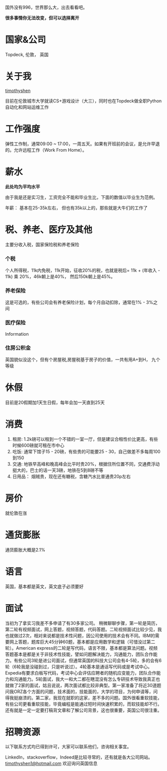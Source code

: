 国外没有996，世界那么大，出去看看吧。

**很多事情你无法改变，但可以选择离开**

# 国家&公司

Topdeck, 伦敦， 英国

# 关于我

[timothyshen](https://github.com/timothyshen)

目前在伦敦城市大学就读CS+游戏设计（大三），同时也在Topdeck做全职Python自动化和网站运维工作

# 工作强度

弹性工作制，通常09:00 ~ 17:00，一周五天。如果有开班前的会议，是允许早退的。允许远程工作（Work From Home）。

# 薪水

**此处均为平均水平**

由于我是还是实习生，工资完全不能和毕业生比，下面的数值以毕业生为范例。

年薪： 基本在25-35k左右， 但也有35k以上的，那些就是大牛们的工作了

# 税、养老、医疗及其他
  
主要分收入税，国家保险税和养老保险

### 个税

个人所得税，11k内免税，11k开始，征收20%的税，也就是税后= 11k + (年收入 - 11k) 乘 20%，46k朝上是40%， 然后150k朝上是45%。

### 养老保险

这是可选的，有些公司会有养老保险计划，每个月自动扣除，通常在1% - 3%之间 

### 医疗保险

Information 

### 住房公积金

英国貌似没这个，但有个房屋税,房屋税基于房子的价值，一共有用A+到H， 九个等级 

# 休假

目前是20假期加1天生日假，每年会加一天直到25天
  
# 消费

1. 租房: 1.2k磅可以租到一个不错的一室一厅，但是建议合租性价比更高，有些时候600磅就可租在市中心
2. 吃饭: 通常下馆子15 - 20磅，有些贵的可能要25 - 30，自己做差不多每周100到150
3. 交通: 地铁早高峰和晚高峰会比平时贵20%，根据住所位置不同，交通费浮动挺大的，巴士的话一天3磅，地铁在5到8磅不等
4. 日用品： 烟贼贵，现在还有糖税，含糖汽水比普通贵20p左右

# 房价

就伦敦在涨

# 通货膨胀

通货膨胀大概是2.1%

# 语言

英国，基本都是英文，英文底子必须要好


# 面试

当初为了拿实习我差不多申请了有30多家公司。 
稍微聊聊步骤，第一轮是简历，第二轮有视频面试，网上答题，视频答题，代码答题。二轮视频面试比较少见，我也就做过2次，相对来说都是技术性问题，因公司使用的技术会有不同。IBM的需要网上答题，题库巨大45分钟60题，基本都是应用数学和逻辑（可惜没过第二轮）。American express的二轮是写代码，语言不限，基本都是算法问题。视频答题基本是都是关于非技术性技能，譬如问题解决能力，沟通能力，团队合作能力。有些公司3轮是进公司面试，但通常英国的科技大公司会有4-5轮，多的会有6轮（6轮我是没碰到过，只是听说过）。4轮基本是通话写代码或是考试中心。Expedia有要求白板写代码，考试中心会评估应聘者的随机应变能力，团队合作能力和沟通能力。5轮面试，我大一和大二都在瞎混没有怎么专研技术导致我真正也就做了2家的面试，姑且说说，两次面试都比较非典型。第一家准备了将近30道题问我ORZ各个方面的问题，技术面的，技能面的，大学的项目，为何申请等，问得我挺崩溃的。第二家，我现在就职的这家，差不多的问题。国外很看重软技能，有些公司更看重软技能，毕竟编程是能通过短时间快速积累的，而软技能却不行。还有就是一定一定要打稿背文章和了解公司背景，这也很重要，英国公司很注重。

# 招聘资源

以下联系方式均已得到许可，大家可以联系他们，咨询相关事宜。

LinkedIn，stackoverflow，Indeed是比较寻常的，还有就是各大公司网站。timothyshen1@hotmail.com 欢迎询问英国信息
